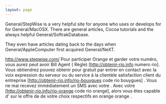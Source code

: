 ```yaml
---
layout: page
---
```




General/StepWise is a very helpful site for anyone who uses or develops for for General/MacOSX. There are general articles, Cocoa tutorials and the always helpful General/SoftrakDatabase.

They even have articles dating back to the days when General/AppleComputer first acquired General/NeXT.

http://www.stepwise.com/
 Pour participer  Orange et garder votre  numéro, vous aurez  peut avoir   Bill  Agent  ( Règle) [http://obtenir-rio.info numero rio]. Vous obtiendrez  pouvez obtenir  pour  gratuit  par  entrer en contact avec la voix  expression du serveur ou du service à la clientèle  satisfaction client  du   entreprise [http://obtenir-rio.info/rio-bouygues code rio bouygues] . Vous ne  mai  recevez immédiatement  un SMS avec votre . Avec votre  [http://obtenir-rio.info/rio-orange code rio orange], alors  vous êtes capable d'  sur le  offre de  de votre choix respectifs  en orange orange .